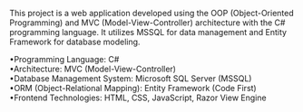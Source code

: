 This project is a web application developed using the OOP (Object-Oriented Programming) and MVC (Model-View-Controller) architecture with the C# programming language. It utilizes MSSQL for data management and Entity Framework for database modeling. <br>

•Programming Language: C#<br>
•Architecture: MVC (Model-View-Controller)<br>
•Database Management System: Microsoft SQL Server (MSSQL)<br>
•ORM (Object-Relational Mapping): Entity Framework (Code First)<br>
•Frontend Technologies: HTML, CSS, JavaScript, Razor View Engine<br>
